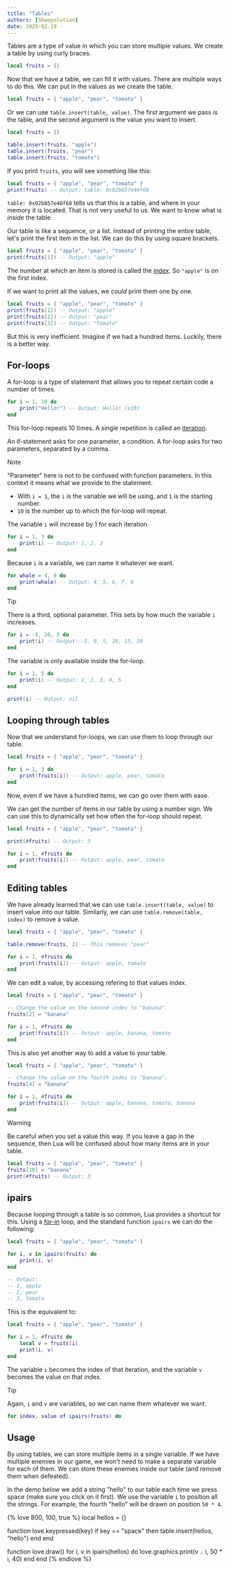 ```yaml
---
title: "Tables"
authors: [Sheepolution]
date: 2025-02-19
---
```


Tables are a type of value in which you can store multiple values. We create a table by using curly braces.

```lua
local fruits = {}
```

Now that we have a table, we can fill it with values. There are multiple ways to do this. We can put in the values as we create the table.

```lua
local fruits = { "apple", "pear", "tomato" }
```

Or we can use `table.insert(table, value)`. The first argument we pass is the table, and the second argument is the value you want to insert.

```lua
local fruits = {}

table.insert(fruits, "apple")
table.insert(fruits, "pear")
table.insert(fruits, "tomato")
```

If you print `fruits`, you will see something like this:

```lua
local fruits = { "apple", "pear", "tomato" }
print(fruits) -- Output: table: 0x02b857e46f68
```

`table: 0x02b857e46f68` tells us that this is a table, and where in your memory it is located. That is not very useful to us. We want to know what is *inside* the table.

Our table is like a sequence, or a list. Instead of printing the entire table, let's print the first item in the list. We can do this by using square brackets.

```lua
local fruits = { "apple", "pear", "tomato" }
print(fruits[1]) -- Output: "apple"
```

The number at which an item is stored is called the <ins>index</ins>. So `"apple"` is on the first index.

If we want to print all the values, we *could* print them one by one.

```lua
local fruits = { "apple", "pear", "tomato" }
print(fruits[1]) -- Output: "apple"
print(fruits[2]) -- Output: "pear"
print(fruits[3]) -- Output: "tomato"
```

But this is very inefficient. Imagine if we had a hundred items. Luckily, there is a better way.

## For-loops

A for-loop is a type of statement that allows you to repeat certain code a number of times.

```lua
for i = 1, 10 do
    print("Hello!") -- Output: Hello! (x10)
end
```

This for-loop repeats 10 times. A single repetition is called an <ins>iteration</ins>.

An if-statement asks for one parameter, a condition. A for-loop asks for two parameters, separated by a comma.

> [!NOTE]
> "Parameter" here is not to be confused with function parameters. In this context it means what we provide to the statement.

* With `i = 1`, the `i` is the variable we will be using, and `1` is the starting number.
* `10` is the number up to which the for-loop will repeat.

The variable `i` will increase by 1 for each iteration

```lua
for i = 1, 3 do
    print(i) -- Output: 1, 2, 3
end
```

Because `i` is a variable, we can name it whatever we want.

```lua
for whale = 4, 8 do
    print(whale) -- Output: 4, 5, 6, 7, 8
end
```

> [!TIP]
> There is a third, optional parameter. This sets by how much the variable `i` increases.
> ```lua
> for i = -5, 20, 5 do
>     print(i) -- Output: -5, 0, 5, 10, 15, 20
> end

The variable is only available inside the for-loop.

```lua
for i = 1, 5 do
    print(i) -- Output: 1, 2, 3, 4, 5
end

print(i) -- Output: nil
```

## Looping through tables

Now that we understand for-loops, we can use them to loop through our table.

```lua
local fruits = { "apple", "pear", "tomato" }

for i = 1, 3 do
    print(fruits[i]) -- Output: apple, pear, tomato
end
```

Now, even if we have a hundred items, we can go over them with ease.

We can get the number of items in our table by using a number sign. We can use this to dynamically set how often the for-loop should repeat.

```lua
local fruits = { "apple", "pear", "tomato" }

print(#fruits) -- Output: 3

for i = 1, #fruits do
    print(fruits[i]) -- Output: apple, pear, tomato
end
```

## Editing tables

We have already learned that we can use `table.insert(table, value)` to insert value into our table. Similarly, we can use `table.remove(table, index)` to remove a value.

```lua
local fruits = { "apple", "pear", "tomato" }

table.remove(fruits, 2) -- This removes "pear"

for i = 1, #fruits do
    print(fruits[i]) -- Output: apple, tomato
end
```

We can edit a value, by accessing refering to that values index.

```lua
local fruits = { "apple", "pear", "tomato" }

-- Change the value on the second index to "banana".
fruits[2] = "banana"

for i = 1, #fruits do
    print(fruits[i]) -- Output: apple, banana, tomato
end
```

This is also yet another way to add a value to your table.

```lua
local fruits = { "apple", "pear", "tomato" }

-- Change the value on the fourth index to "banana".
fruits[4] = "banana"

for i = 1, #fruits do
    print(fruits[i]) -- Output: apple, banana, tomato, banana
end
```

> [!WARNING]
> Be careful when you set a value this way. If you leave a gap in the sequence, then Lua will be confused about how many items are in your table.
> ```lua
> local fruits = { "apple", "pear", "tomato" }
> fruits[10] = "banana"
> print(#fruits) -- Output: 3
> ```

## ipairs

Because looping through a table is so common, Lua provides a shortcut for this. Using a <ins>for-in</ins> loop, and the standard function `ipairs` we can do the following:

```lua
local fruits = { "apple", "pear", "tomato" }

for i, v in ipairs(fruits) do
    print(i, v)
end

-- Output:
-- 1, apple
-- 2, pear
-- 3, tomato
```

This is the equivalent to:

```lua
local fruits = { "apple", "pear", "tomato" }

for i = 1, #fruits do
    local v = fruits[i]
    print(i, v)
end
```

The variable `i` becomes the index of that iteration, and the variable `v` becomes the value on that index.

> [!TIP]
> Again, `i` and `v` are variables, so we can name them whatever we want.
> ```lua
> for index, value of ipairs(fruits) do
> ```

## Usage

By using tables, we can store multiple items in a single variable. If we have multiple enemies in our game, we won't need to make a separate variable for each of them. We can store these enemies inside our table (and remove them when defeated).

In the demo below we add a string "hello" to our table each time we press space (make sure you click on it first). We use the variable `i` to position all the strings. For example, the fourth "hello" will be drawn on position `50 * 4`.

{% love 800, 100, true %}
local hellos = {}

function love.keypressed(key)
    if key == "space" then
        table.insert(hellos, "hello")
    end
end

function love.draw()
    for i, v in ipairs(hellos) do
        love.graphics.print(v .. i, 50 * i, 40)
    end
end
{% endlove %}
